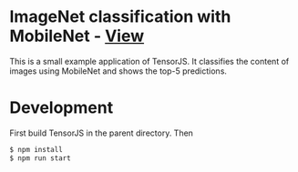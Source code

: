 # ImageNet classification with MobileNet - [View](https://hoff97.github.io/tensorjs/examples/mobilenet/)

This is a small example application of TensorJS.
It classifies the content of images using MobileNet and shows the
top-5 predictions.

# Development

First build TensorJS in the parent directory.
Then

```sh
$ npm install
$ npm run start
```
